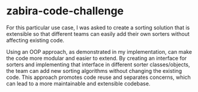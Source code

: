 # zabira-code-challenge


For this particular use case, I was asked to create a sorting solution that is extensible so that different teams can easily add their own sorters without affecting existing code. 

Using an OOP approach, as demonstrated in my implementation, can make the code more modular and easier to extend. By creating an interface for sorters and implementing that interface in different sorter classes/objects, the team can add new sorting algorithms without changing the existing code. This approach promotes code reuse and separates concerns, which can lead to a more maintainable and extensible codebase.

